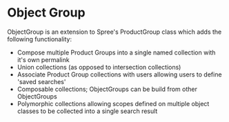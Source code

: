 Object Group
=========

ObjectGroup is an extension to Spree's ProductGroup class which adds the following functionality:
- Compose multiple Product Groups into a single named collection with it's own permalink
- Union collections (as opposed to intersection collections)
- Associate Product Group collections with users allowing users to define 'saved searches'
- Composable collections; ObjectGroups can be build from other ObjectGroups
- Polymorphic collections allowing scopes defined on multiple object classes to be collected into a single search result